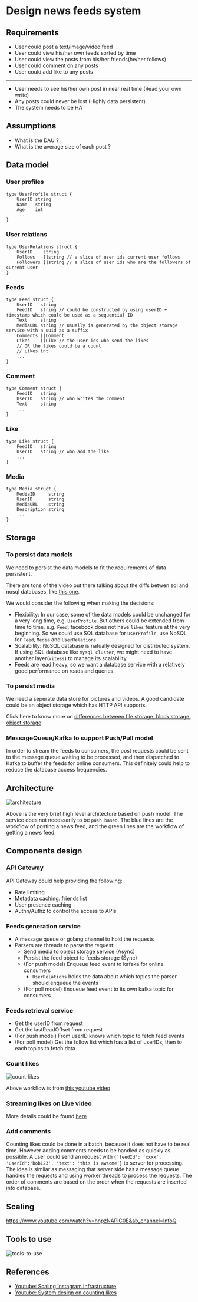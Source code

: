 # Design news feeds system

## Requirements

- User could post a text/image/video feed
- User could view his/her own feeds sorted by time
- User could view the posts from his/her friends(he/her follows)
- User could comment on any posts
- User could add like to any posts

---

- User needs to see his/her own post in near real time (Read your own write)
- Any posts could never be lost (Highly data persistent)
- The system needs to be HA

## Assumptions

- What is the DAU ?
- What is the average size of each post ?

## Data model

### User profiles

``` golang
type UserProfile struct {
    UserID string
    Name   string
    Age    int
    ...
}
```

### User relations

``` golang
type UserRelations struct {
    UserID    string
    Follows   []string // a slice of user ids current user follows
    Followers []string // a slice of user ids who are the followers of current user
}
```

### Feeds

``` golang
type Feed struct {
    UserID   string
    FeedID   string // could be constructed by using userID + timestamp which could be used as a sequential ID
    Text     string
    MediaURL string // usually is generated by the object storage service with a uuid as a suffix
    Comments []Comment
    Likes    []Like // the user ids who send the likes
    // OR the likes could be a count
    // Likes int
    ...
}
```

### Comment

``` golang
type Comment struct {
    FeedID   string
    UserID   string // who writes the comment
    Text     string
    ...
}
```

### Like

``` golang
type Like struct {
    FeedID   string
    UserID   string // who add the like
    ...
}
```

### Media

``` golang
type Media struct {
    MediaID     string
    UserID      string
    MediaURL    string
    Description string
    ...
}
```

## Storage

### To persist data models

We need to persist the data models to fit the requirements of data persistent.

There are tons of the video out there talking about the diffs betwen sql and nosql databases,
like [this one](https://towardsdatascience.com/databases-101-sql-vs-nosql-which-fits-your-data-better-45e744981351).

We would consider the following when making the decisions:

- Flexibility: In our case, some of the data models could be unchanged for a very long time, e.g. `UserProfile`.
  But others could be extended from time to time, e.g. `Feed`, facebook does not have `likes` feature at the very beginning.
  So we could use SQL database for `UserProfile`, use NoSQL for `Feed`, `Media` and `UserRelations`.
- Scalability: NoSQL database is natually designed for distributed system. If using SQL database like `mysql cluster`,
  we might need to have another layer(`Vitess`) to manage its scalability.
- Feeds are read heavy, so we want a database service with a relatively good performance on reads and queries.

### To persist media

We need a seperate data store for pictures and videos. A good candidate could be an object storage which has HTTP API supports.

Click here to know more on [differences between file storage, block storage, object storage](https://daniel-guo.gitbook.io/notebook/miscellaneous/file-nas-vs-block-san-vs-object-storage)

### MessageQueue/Kafka to support Push/Pull model

In order to stream the feeds to consumers, the post requests could be sent to the message queue waiting to be processed,
and then dispatched to Kafka to buffer the feeds for online consumers. This definitely could help to reduce the database
access frequencies.

## Architecture

![architecture](resources/architecture.png)

Above is the very brief high level architecture based on push model. The service does not necessarily to be `push based`.
The blue lines are the workflow of posting a news feed, and the green lines are the workflow of getting a news feed.

## Components design

### API Gateway

API Gateway could help providing the following:

- Rate limiting
- Metadata caching: friends list
- User presence caching
- Authn/Authz to control the access to APIs

### Feeds generation service

- A message queue or golang channel to hold the requests
- Parsers are threads to parse the request:
  - Send media to object storage service (Async)
  - Persist the feed object to feeds storage (Sync)
  - (For push model) Enqueue feed event to kafaka for online consumers
    - `UserRelations` holds the data about which topics the parser should enqueue the events
  - (For poll model) Enqueue feed event to its own kafka topic for consumers

### Feeds retrieval service

- Get the userID from request
- Get the lastReadOffset from request
- (For push model) From userID knows which topic to fetch feed events
- (For poll model) Get the follow list which has a list of userIDs, then to each topics to fetch data

### Count likes

![count-likes](./resources/count-likes.png)

Above workflow is from [this youtube video](https://www.youtube.com/watch?v=bUHFg8CZFws&ab_channel=SystemDesignInterview)

### Streaming likes on Live video

More details could be found [here](../real-time-interactions-on-live-video/readme.md)

### Add comments

Counting likes could be done in a batch, because it does not have to be real time. However adding comments needs to be
handled as quickly as possible.
A user could send an request with `{'feedId': 'xxxx', 'userId':'bob123', 'text': 'this is awsome'}` to server for processing.
The idea is similar as messaging that server side has a message queue handles the requests and using worker threads to
process the requests. The order of comments are based on the order when the requests are inserted into database.

## Scaling

https://www.youtube.com/watch?v=hnpzNAPiC0E&ab_channel=InfoQ

## Tools to use

![tools-to-use](./resources/tools-to-use.png)

## References

- [Youtube: Scaling Instagram Infrastructure](https://www.youtube.com/watch?v=hnpzNAPiC0E&t=12s&ab_channel=InfoQ)
- [Youtube: System design on counting likes](https://www.youtube.com/watch?v=bUHFg8CZFws&ab_channel=SystemDesignInterview)
